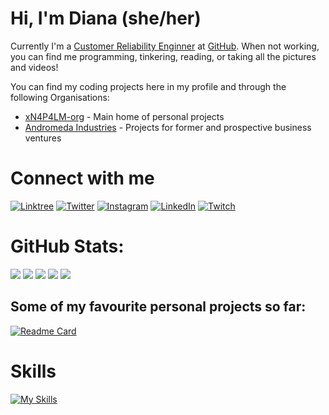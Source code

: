 # Hi, I'm Diana (she/her)

Currently I'm a [Customer Reliability Enginner](https://docs.github.com/en/enterprise-cloud@latest/support/learning-about-github-support/about-github-premium-support) at [GitHub](https://github.com/github). When not working, you can find me programming, tinkering, reading, or taking all the pictures and videos!

You can find my coding projects here in my profile and through the following Organisations:

- [xN4P4LM-org](https://github.com/xn4p4lm-org) - Main home of personal projects
- [Andromeda Industries](https://github.com/AndromedaIndustries) - Projects for former and prospective business ventures

# Connect with me

[![Linktree](https://img.shields.io/badge/Linktree-00B289?style=for-the-badge&logo=linktree&logoColor=white)](https://linktr.ee/xn4p4lm)
[![Twitter](https://img.shields.io/badge/Twitter-1DA1F2?style=for-the-badge&logo=twitter&logoColor=white)](https://twitter.com/xn4p4lm)
[![Instagram](https://img.shields.io/badge/Instagram-E4405F?style=for-the-badge&logo=instagram&logoColor=white)](https://instagram.com/xn4p4lm)
[![LinkedIn](https://img.shields.io/badge/LinkedIn-0077B5?style=for-the-badge&logo=linkedin&logoColor=white)](https://linkedin.com/in/xn4p4lm)
[![Twitch](https://img.shields.io/badge/Twitch-9146FF?style=for-the-badge&logo=twitch&logoColor=white)](https://twitch.tv/xn4p4lm)

# GitHub Stats:

![](http://github-profile-summary-cards.vercel.app/api/cards/profile-details?username=xn4p4lm&theme=date_night)
![](http://github-profile-summary-cards.vercel.app/api/cards/repos-per-language?username=xn4p4lm&theme=date_night)
![](http://github-profile-summary-cards.vercel.app/api/cards/most-commit-language?username=xn4p4lm&theme=date_night)
![](http://github-profile-summary-cards.vercel.app/api/cards/stats?username=xn4p4lm&theme=date_night)
![](http://github-profile-summary-cards.vercel.app/api/cards/productive-time?username=xn4p4lm&theme=date_night&utcOffset=8)

## Some of my favourite personal projects so far:

[![Readme Card](https://github-readme-stats.vercel.app/api/pin/?username=xn4p4lm-org&repo=bot-o-cat&show_owner=true)](https://github.com/xn4p4lm-org/bot-o-cat)

# Skills

[![My Skills](https://skillicons.dev/icons?i=github,py,aws,azure,ansible,terraform,go,ts,js,nextjs,tailwind,react,sass,rust,mongodb,mysql,ruby,apple,arduino,bash,bootstrap,c,cs,cpp,cloudflare,cmake,css,debian,discord,docker,dotnet,eclipse,elasticsearch,gcp,git,githubactions,gmail,gradle,grafana,graphql,html,java,jquery,kafka,kubernetes,less,linux,maven,nginx,nodejs,npm,ps,postman,raspberrypi,redhat,redis,ubuntu,vim,visualstudio,vscode,yarn&perline=12)](https://skillicons.dev)
